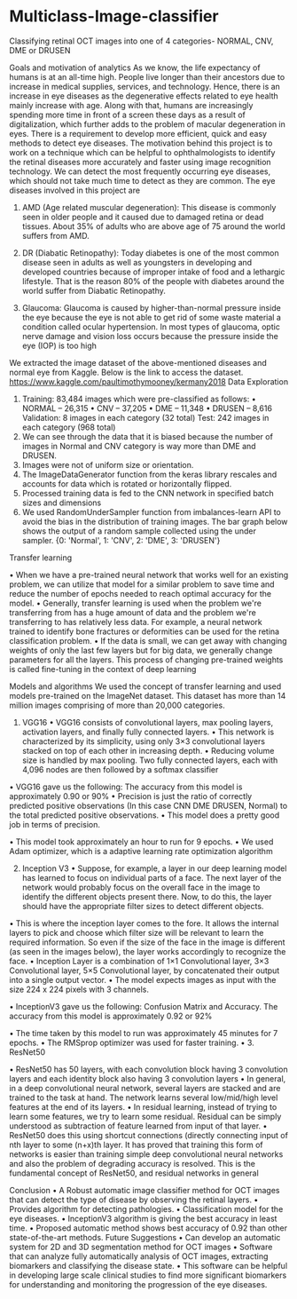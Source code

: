 # Multiclass-Image-classifier
Classifying retinal OCT images into one of 4 categories- NORMAL, CNV, DME or DRUSEN



Goals and motivation of analytics 
As we know, the life expectancy of humans is at an all-time high. People live longer than their ancestors due to increase in medical supplies, services, and technology. Hence, there is an increase in eye diseases as the degenerative effects related to eye health mainly increase with age. Along with that, humans are increasingly spending more time in front of a screen these days as a result of digitalization, which further adds to the problem of macular degeneration in eyes. There is a requirement to develop more efficient, quick and easy methods to detect eye diseases.
The motivation behind this project is to work on a technique which can be helpful to ophthalmologists to identify the retinal diseases more accurately and faster using image recognition technology. 
We can detect the most frequently occurring eye diseases, which should not take much time to detect as they are common. The eye diseases involved in this project are 


1)	AMD (Age related muscular degeneration): This disease is commonly seen in older people and it caused due to damaged retina or dead tissues. About 35% of adults who are above age of 75 around the world suffers from AMD.
 




2)	DR (Diabatic Retinopathy): Today diabetes is one of the most common disease seen in adults as well as youngsters in developing and developed countries because of improper intake of food and a lethargic lifestyle. That is the reason 80% of the people with diabetes around the world suffer from Diabatic Retinopathy. 
 


3)	Glaucoma: Glaucoma is caused by higher-than-normal pressure inside the eye because the eye is not able to get rid of some waste material a condition called ocular hypertension. In most types of glaucoma, optic nerve damage and vision loss occurs because the pressure inside the eye (IOP) is too high
 

We extracted the image dataset of the above-mentioned diseases and normal eye from Kaggle. Below is the link to access the dataset.
https://www.kaggle.com/paultimothymooney/kermany2018
Data Exploration
1)	Training:  83,484 images which were pre-classified as follows:
•	NORMAL – 26,315
•	CNV – 37,205
•	DME – 11,348
•	DRUSEN – 8,616
           Validation: 8 images in each category (32 total)
           Test: 242 images in each category (968 total) 
2)	We can see through the data that it is biased because the number of images in Normal and CNV category is way more than DME and DRUSEN.
3)	Images were not of uniform size or orientation.
4)	The ImageDataGenerator function from the keras library rescales and accounts for data which is rotated or horizontally flipped.
5)	Processed training data is fed to the CNN network in specified batch sizes and dimensions
6)	We used RandomUnderSampler function from imbalances-learn API to avoid the bias in the distribution of training images. The bar graph below shows the output of a random sample collected using the under sampler.
{0: 'Normal', 1: 'CNV', 2: 'DME', 3: 'DRUSEN'}


Transfer learning

•	When we have a pre-trained neural network that works well for an existing problem, we can utilize that model for a similar problem to save time and reduce the number of epochs needed to reach optimal accuracy for the model.
•	Generally, transfer learning is used when the problem we're transferring from has a huge amount of data and the problem we're transferring to has relatively less data. For example, a neural network trained to identify bone fractures or deformities can be used for the retina classification problem. 
•	If the data is small, we can get away with changing weights of only the last few layers but for big data, we generally change parameters for all the layers. This process of changing pre-trained weights is called fine-tuning in the context of deep learning

Models and algorithms
We used the concept of transfer learning and used models pre-trained on the ImageNet dataset. This dataset has more than 14 million images comprising of more than 20,000 categories.
1. VGG16 
•	VGG16 consists of convolutional layers, max pooling layers, activation layers, and finally fully connected layers. 
•	This network is characterized by its simplicity, using only 3×3 convolutional layers stacked on top of each other in increasing depth.
•	Reducing volume size is handled by max pooling. Two fully connected layers, each with 4,096 nodes are then followed by a softmax classifier


•	VGG16 gave us the following: The accuracy from this model is approximately 0.90 or 90%
•	Precision is just the ratio of correctly predicted positive observations (In this case CNN DME DRUSEN, Normal) to the total predicted positive observations.
•	This model does a pretty good job in terms of precision.
                                  

 

•	This model took approximately an hour to run for 9 epochs.
•	We used Adam optimizer, which is a adaptive learning rate optimization algorithm

2. Inception V3
•	Suppose, for example, a layer in our deep learning model has learned to focus on individual parts of a face. The next layer of the network would probably focus on the overall face in the image to identify the different objects present there. Now, to do this, the layer should have the appropriate filter sizes to detect different objects.
 
•	This is where the inception layer comes to the fore. It allows the internal layers to pick and choose which filter size will be relevant to learn the required information. So even if the size of the face in the image is different (as seen in the images below), the layer works accordingly to recognize the face. 
•	Inception Layer is a combination of 1×1 Convolutional layer, 3×3 Convolutional layer, 5×5 Convolutional layer, by concatenated their output into a single output vector. 
•	 The model expects images as input with the size 224 x 224 pixels with 3 channels.
 

•	InceptionV3 gave us the following: Confusion Matrix and Accuracy. The accuracy from this model is approximately 0.92 or 92%

•	The time taken by this model to run was approximately 45 minutes for 7 epochs.
•	The RMSprop optimizer was used for faster training.
•	3. ResNet50
 
•	ResNet50 has 50 layers, with each convolution block having 3 convolution layers and each identity block also having 3 convolution layers
•	In general, in a deep convolutional neural network, several layers are stacked and are trained to the task at hand. The network learns several low/mid/high level features at the end of its layers. 
•	In residual learning, instead of trying to learn some features, we try to learn some residual. Residual can be simply understood as subtraction of feature learned from input of that layer. 
•	ResNet50 does this using shortcut connections (directly connecting input of nth layer to some (n+x)th layer. It has proved that training this form of networks is easier than training simple deep convolutional neural networks and also the problem of degrading accuracy is resolved. This is the fundamental concept of ResNet50, and residual networks in general


Conclusion 
•	A Robust automatic image classifier method for OCT images that can detect the type of disease by observing the retinal layers.
•	Provides algorithm for detecting pathologies.
•	Classification model for the eye diseases. 
•	InceptionV3 algorithm is giving the best accuracy in least time.
•	Proposed automatic method shows best accuracy of 0.92 than other state-of-the-art methods.
Future Suggestions 
•	Can develop an automatic system for 2D and 3D segmentation method for OCT images
•	Software that can analyze fully automatically analysis of OCT images, extracting biomarkers and classifying the disease state. 
•	This software can be helpful in developing large scale clinical studies to find more significant biomarkers for understanding and monitoring the progression of the eye diseases.



